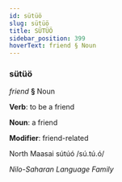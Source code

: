 ```yaml
---
id: sütüö
slug: sütüö
title: SÜTÜÖ
sidebar_position: 399
hoverText: friend § Noun
---
```


### sütüö

*friend* **§** Noun

**Verb**: to be a friend

**Noun**: a friend

**Modifier**: friend-related

North Maasai sútúó /sú.tú.ó/

*Nilo-Saharan Language Family*